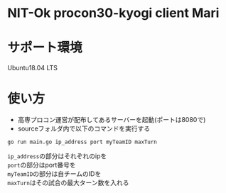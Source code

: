 # NIT-Ok procon30-kyogi client Mari

# サポート環境
Ubuntu18.04 LTS<br>

# 使い方
- 高専プロコン運営が配布してあるサーバーを起動(ポートは8080で)
- sourceフォルダ内で以下のコマンドを実行する

```
go run main.go ip_address port myTeamID maxTurn
```

`ip_address`の部分はそれぞれのipを<br>
`port`の部分はport番号を<br>
`myTeamID`の部分は自チームのIDを<br>
`maxTurn`はその試合の最大ターン数を入れる<br>
